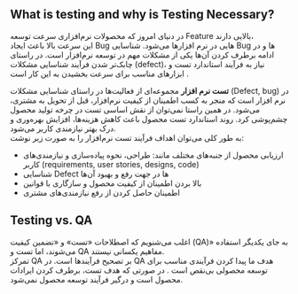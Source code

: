 ## What is testing and why is Testing Necessary?
<p>در دنیای امروز که محصولات نرم‌افزاری سرعت توسعه Feature بالایی دارند،<br>
این سرعت بالا باعث ایجاد Bug هایی در نرم افزارها می‌شود. شناسایی Bug ها و در ادامه برطرف کردن آن‌ها یکی از مشکلات مهم در توسعه نرم‌افزار است. در راستای چابک‌تر شدن فرآیند شناسایی مشکلات (defect)، نیاز به فرآیند استاندارد تست و ابزارهای مناسب برای سرعت بخشیدن به این کار است . <br>
</p>
<p dir="rtl">
  
**تست نرم افزار** مجموعه‌ای از فعالیت‌ها در راستای شناسایی مشکلات (Defect, bug) در نرم افزار است که منجر به کسب اطمینان از کیفیت نرم‌افزار، قبل از تحویل به مشتری، می‌شود.
در همین راستا نمی‌توان از نقش اساسی تست در چرخه تولید محصول چشم‌پوشی کرد. روند استاندارد تست محصول باعث کاهش هزینه‌ها، افزایش بهره‌وری  و درک بهتر نیازمندی کاربر می‌شود.<br>
به طور کلی می‌توان اهداف فرآیند تست نرم‌افزار را به صورت زیر نوشت:<br>

- ارزیابی محصول از جنبه‌های مختلف مانند: طراحی، نحوه پیاده‌سازی و نیازمندی‌های کاربر (requirements, user stories, designs, code)
- شناسایی Defect ها در جهت رفع و بهبود آن‌ها
- بالا بردن اطمینان از کیفیت محصول و سازگاری با قوانین
- اطمینان حاصل کردن از رفع نیازمندی‌های مشتری
</p>

## Testing vs. QA
<p>
اغلب می‌شنویم که اصطلاحات «تست» و «تضمین کیفیت (QA)» به جای یکدیگر استفاده می‌شوند، اما تست و QA مفاهیم یکسانی نیستند. <br>
تمرکز QA بر تصحیح فرآیندها است. در QA هدف ما پیدا کردن فرآیندی مناسب برای  توسعه محصولی بی‌نقص است . در صورتی که هدف تست، برطرف کردن ایرادات محصول است و درگیر فرآیند توسعه محصول نمی‌شود.
</p>
